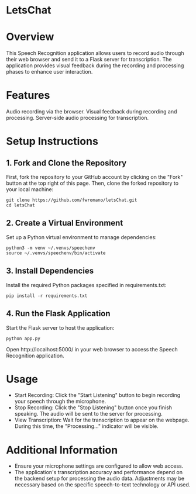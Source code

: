 # LetsChat

# Overview

This Speech Recognition application allows users to record audio through their web browser and send it to a Flask server for transcription. The application provides visual feedback during the recording and processing phases to enhance user interaction.

# Features

Audio recording via the browser.
Visual feedback during recording and processing.
Server-side audio processing for transcription.

# Setup Instructions

## 1. Fork and Clone the Repository

First, fork the repository to your GitHub account by clicking on the "Fork" button at the top right of this page. Then, clone the forked repository to your local machine:

```shell
git clone https://github.com/fwromano/letsChat.git
cd letsChat
```

## 2. Create a Virtual Environment

Set up a Python virtual environment to manage dependencies:

```shell
python3 -m venv ~/.venvs/speechenv
source ~/.venvs/speechenv/bin/activate
```

## 3. Install Dependencies

Install the required Python packages specified in requirements.txt:

```shell
pip install -r requirements.txt
```

## 4. Run the Flask Application

Start the Flask server to host the application:

```shell
python app.py
```

Open http://localhost:5000/ in your web browser to access the Speech Recognition application.

# Usage

- Start Recording: Click the "Start Listening" button to begin recording your speech through the microphone.
- Stop Recording: Click the "Stop Listening" button once you finish speaking. The audio will be sent to the server for processing.
- View Transcription: Wait for the transcription to appear on the webpage. During this time, the "Processing..." indicator will be visible.

# Additional Information

- Ensure your microphone settings are configured to allow web access.
- The application's transcription accuracy and performance depend on the backend setup for processing the audio data. Adjustments may be necessary based on the specific speech-to-text technology or API used.
